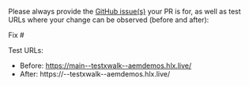 Please always provide the [GitHub issue(s)](../issues) your PR is for, as well as test URLs where your change can be observed (before and after):

Fix #<gh-issue-id>

Test URLs:
- Before: https://main--testxwalk--aemdemos.hlx.live/
- After: https://<branch>--testxwalk--aemdemos.hlx.live/
